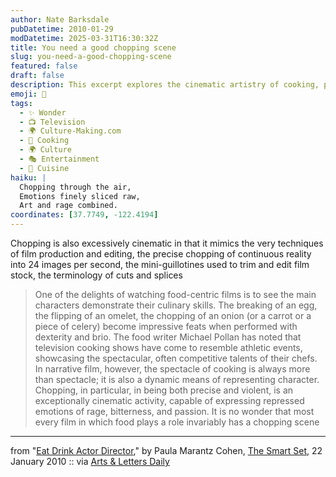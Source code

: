 ```yaml
---
author: Nate Barksdale
pubDatetime: 2010-01-29
modDatetime: 2025-03-31T16:30:32Z
title: You need a good chopping scene
slug: you-need-a-good-chopping-scene
featured: false
draft: false
description: This excerpt explores the cinematic artistry of cooking, particularly the act of chopping, as a means of character representation in film.
emoji: 🔪
tags:
  - ✨ Wonder
  - 📺 Television
  - 🌍 Culture-Making.com
  - 🍳 Cooking
  - 🌍 Culture
  - 🎭 Entertainment
  - 🍴 Cuisine
haiku: |
  Chopping through the air,  
  Emotions finely sliced raw,  
  Art and rage combined.
coordinates: [37.7749, -122.4194]
---
```


Chopping is also excessively cinematic in that it mimics the very techniques of film production and editing, the precise chopping of continuous reality into 24 images per second, the mini-guillotines used to trim and edit film stock, the terminology of cuts and splices

> One of the delights of watching food-centric films is to see the main characters demonstrate their culinary skills. The breaking of an egg, the flipping of an omelet, the chopping of an onion (or a carrot or a piece of celery) become impressive feats when performed with dexterity and brio. The food writer Michael Pollan has noted that television cooking shows have come to resemble athletic events, showcasing the spectacular, often competitive talents of their chefs. In narrative film, however, the spectacle of cooking is always more than spectacle; it is also a dynamic means of representing character. Chopping, in particular, in being both precise and violent, is an exceptionally cinematic activity, capable of expressing repressed emotions of rage, bitterness, and passion. It is no wonder that most every film in which food plays a role invariably has a chopping scene

---

from "[Eat Drink Actor Director](http://www.thesmartset.com/article/article01221001.aspx)," by Paula Marantz Cohen, [The Smart Set](http://www.thesmartset.com/article/article01221001.aspx), 22 January 2010 :: via [Arts & Letters Daily](http://web.archive.org/web/20250203154508/https://www.aldaily.com/)
